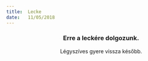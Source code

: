 ```yaml
---
title:  Lecke
date:   11/05/2018
---
```


### <center>Erre a leckére dolgozunk.</center>
<center>Légyszíves gyere vissza később.</center>